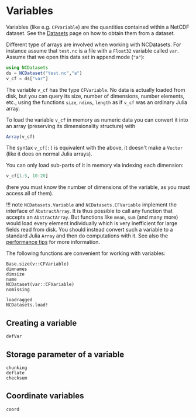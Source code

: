 # Variables

Variables (like e.g. `CFVariable`) are the quantities contained within a NetCDF dataset. See the [Datasets](@ref) page on how to obtain them from a dataset.

Different type of arrays are involved when working with NCDatasets. For instance assume that `test.nc` is a file with a `Float32` variable called `var`. Assume that we open this data set in append mode (`"a"`):

```julia
using NCDatasets
ds = NCDataset("test.nc","a")
v_cf = ds["var"]
```

The variable `v_cf` has the type `CFVariable`. No data is actually loaded from disk, but you can query its size, number of dimensions, number elements, etc., using the functions `size`, `ndims`, `length` as if `v_cf` was an ordinary Julia array.

To load the variable `v_cf` in memory as numeric data you can convert it into an array (preserving its dimensionality structure) with
```julia
Array(v_cf)
```
The syntax `v_cf[:]` is equivalent with the above, it doesn't make a `Vector` (like it does on normal Julia arrays).

You can only load sub-parts of it in memory via indexing each dimension:
```julia
v_cf[1:5, 10:20]
```
(here you must know the number of dimensions of the variable, as you must access all of them).

!!! note
    `NCDatasets.Variable` and `NCDatasets.CFVariable` implement the interface of `AbstractArray`. It is thus possible to call any function that accepts an `AbstractArray`. But functions like `mean`, `sum` (and many more) would load every element individually which is very inefficient for large fields read from disk. You should instead convert such a variable to a standard Julia `Array` and then do computations with it. See also the [performance tips](performance.html) for more information.


The following functions are convenient for working with variables:

```@docs
Base.size(v::CFVariable)
dimnames
dimsize
name
NCDataset(var::CFVariable)
nomissing
```

```@docs
loadragged
NCDatasets.load!
```
## Creating a variable

```@docs
defVar
```

## Storage parameter of a variable

```@docs
chunking
deflate
checksum
```


## Coordinate variables
```@docs
coord
```
